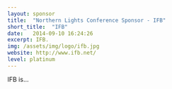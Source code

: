 ```yaml
---
layout: sponsor
title:  "Northern Lights Conference Sponsor - IFB"
short_title:  "IFB"
date:   2014-09-10 16:24:26 
excerpt: IFB.  
img: /assets/img/logo/ifb.jpg 
website: http://www.ifb.net/
level: platinum
---
```


IFB is...
  